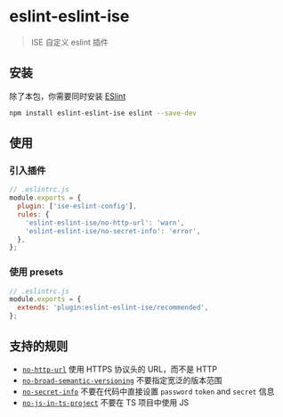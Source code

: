 # eslint-eslint-ise

> ISE 自定义 eslint 插件

## 安装

除了本包，你需要同时安装 [ESlint](https://eslint.org/)

``` bash
npm install eslint-eslint-ise eslint --save-dev
```

## 使用

### 引入插件

```js
// .eslintrc.js
module.exports = {
  plugin: ['ise-eslint-config'],
  rules: {
    'eslint-eslint-ise/no-http-url': 'warn',
    'eslint-eslint-ise/no-secret-info': 'error',
  },
};
```

### 使用 presets

```js
// .eslintrc.js
module.exports = {
  extends: 'plugin:eslint-eslint-ise/recommended',
};
```

## 支持的规则

- [`no-http-url`](https://ise-coder.github.io/ise-fe-spec/npm/eslint-plugin.html#no-http-url) 使用 HTTPS 协议头的 URL，而不是 HTTP
- [`no-broad-semantic-versioning`](https://ise-coder.github.io/ise-fe-spec/npm/eslint-plugin.html#no-broad-semantic-versioning) 不要指定宽泛的版本范围
- [`no-secret-info`](https://ise-coder.github.io/ise-fe-spec/npm/eslint-plugin.html#no-secret-info) 不要在代码中直接设置 `password` `token` and `secret` 信息
- [`no-js-in-ts-project`](https://ise-coder.github.io/ise-fe-spec/npm/eslint-plugin.html#no-js-in-ts-project) 不要在 TS 项目中使用 JS
